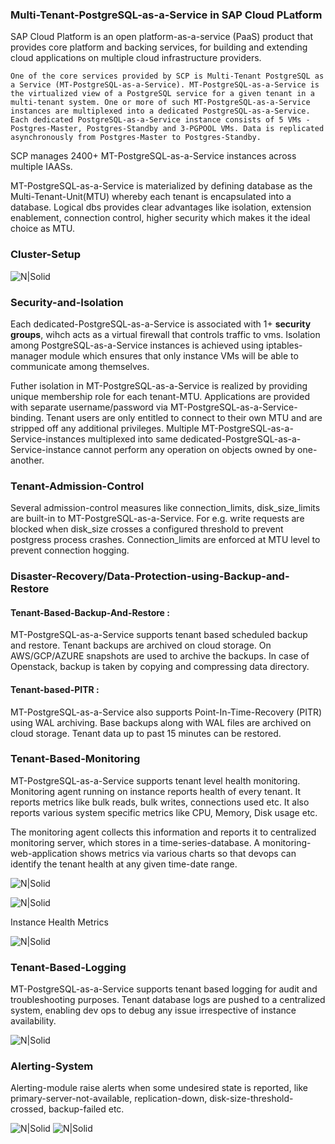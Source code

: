 ### Multi-Tenant-PostgreSQL-as-a-Service in SAP Cloud PLatform

SAP Cloud Platform is an open platform-as-a-service (PaaS) product that provides core platform and backing services, for building and extending cloud applications on multiple cloud infrastructure providers.

    One of the core services provided by SCP is Multi-Tenant PostgreSQL as a Service (MT-PostgreSQL-as-a-Service). MT-PostgreSQL-as-a-Service is the virtualized view of a PostgreSQL service for a given tenant in a multi-tenant system. One or more of such MT-PostgreSQL-as-a-Service instances are multiplexed into a dedicated PostgreSQL-as-a-Service. Each dedicated PostgreSQL-as-a-Service instance consists of 5 VMs - Postgres-Master, Postgres-Standby and 3-PGPOOL VMs. Data is replicated asynchronously from Postgres-Master to Postgres-Standby.

SCP manages 2400+ MT-PostgreSQL-as-a-Service instances across multiple IAASs. 

MT-PostgreSQL-as-a-Service is materialized by defining database as the Multi-Tenant-Unit(MTU) whereby each tenant is encapsulated into a database. Logical dbs provides clear advantages like isolation, extension enablement, connection control, higher security which makes it the ideal choice as MTU.

### Cluster-Setup
![N|Solid](https://github.com/ankita0811/PostgresqlConf/blob/master/clustersetup.png?raw=true)

### Security-and-Isolation
Each dedicated-PostgreSQL-as-a-Service is associated with 1+ __security groups__, wihch acts as a virtual firewall that controls traffic to vms. Isolation among PostgreSQL-as-a-Service instances is achieved using iptables-manager module which ensures that only instance VMs will be able to communicate among themselves. 

Futher isolation in MT-PostgreSQL-as-a-Service is realized by providing unique membership role for each tenant-MTU. Applications are provided with separate username/password via MT-PostgreSQL-as-a-Service-binding. Tenant users are only entitled to connect to their own MTU and are stripped off any additional privileges. Multiple MT-PostgreSQL-as-a-Service-instances multiplexed into same dedicated-PostgreSQL-as-a-Service-instance cannot perform any operation on objects owned by one-another.

### Tenant-Admission-Control
 
Several admission-control measures like connection_limits, disk_size_limits are built-in to MT-PostgreSQL-as-a-Service. For e.g. write requests are blocked when disk_size crosses a configured threshold to prevent postgress process crashes. Connection_limits are enforced at MTU level to prevent connection hogging.

### Disaster-Recovery/Data-Protection-using-Backup-and-Restore

#### Tenant-Based-Backup-And-Restore :

MT-PostgreSQL-as-a-Service supports tenant based scheduled backup and restore. Tenant backups are archived on cloud storage. On AWS/GCP/AZURE snapshots are used to archive the backups. In case of Openstack, backup is taken by copying  and compressing data directory.

#### Tenant-based-PITR : 
MT-PostgreSQL-as-a-Service also supports Point-In-Time-Recovery (PITR) using WAL archiving. Base backups along with WAL files are archived on cloud storage. Tenant data up to past 15 minutes can be restored.


### Tenant-Based-Monitoring

MT-PostgreSQL-as-a-Service supports tenant level health monitoring. Monitoring agent running on instance reports health of every tenant. It reports metrics like bulk reads, bulk writes, connections used etc. It also reports various system specific metrics like CPU, Memory, Disk usage etc.

The monitoring agent collects this information and reports it to centralized monitoring server, which stores in a time-series-database. A monitoring-web-application shows metrics via various charts so that devops can identify the tenant health at any given time-date range.

![N|Solid](https://github.com/ankita0811/PostgresqlConf/blob/master/database_scans_rows.png?raw=true)


![N|Solid](https://github.com/ankita0811/PostgresqlConf/blob/master/database_buffers.png?raw=true)

Instance Health Metrics

![N|Solid](https://github.com/ankita0811/PostgresqlConf/blob/master/instancehealth.png?raw=true)
### Tenant-Based-Logging

MT-PostgreSQL-as-a-Service supports tenant based logging for audit and troubleshooting purposes. Tenant database logs are pushed to a centralized system, enabling dev ops to debug any issue irrespective of instance availability.

![N|Solid](https://github.com/ankita0811/PostgresqlConf/blob/master/elk.png?raw=true)

### Alerting-System
Alerting-module raise alerts when some undesired state is reported, like primary-server-not-available, replication-down, disk-size-threshold-crossed, backup-failed etc.

![N|Solid](https://github.com/ankita0811/PostgresqlConf/blob/master/avs.png?raw=true)
![N|Solid](https://github.com/ankita0811/PostgresqlConf/blob/master/alert.png?raw=true) 
